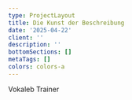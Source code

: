 ```yaml
---
type: ProjectLayout
title: Die Kunst der Beschreibung
date: '2025-04-22'
client: ''
description: ''
bottomSections: []
metaTags: []
colors: colors-a
---
```

Vokaleb Trainer


